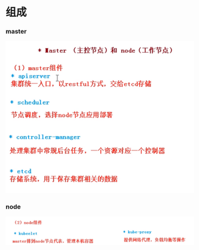 # 组成

### master

![](../.gitbook/assets/image%20%28334%29.png)

### node

![](../.gitbook/assets/image%20%28335%29.png)

